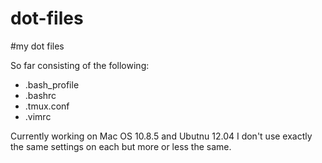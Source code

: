 dot-files
=========

#my dot files

So far consisting of the following:
* .bash_profile
* .bashrc
* .tmux.conf
* .vimrc

Currently working on Mac OS 10.8.5 and Ubutnu 12.04
I don't use exactly the same settings on each but more or less the same.
